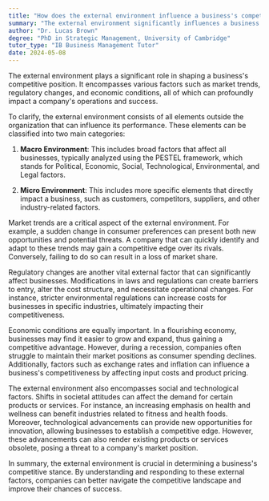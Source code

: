 ```yaml
---
title: "How does the external environment influence a business's competitive position?"
summary: "The external environment significantly influences a business's competitive position through factors like market trends, regulations, and economic conditions."
author: "Dr. Lucas Brown"
degree: "PhD in Strategic Management, University of Cambridge"
tutor_type: "IB Business Management Tutor"
date: 2024-05-08
---
```


The external environment plays a significant role in shaping a business's competitive position. It encompasses various factors such as market trends, regulatory changes, and economic conditions, all of which can profoundly impact a company's operations and success.

To clarify, the external environment consists of all elements outside the organization that can influence its performance. These elements can be classified into two main categories:

1. **Macro Environment**: This includes broad factors that affect all businesses, typically analyzed using the PESTEL framework, which stands for Political, Economic, Social, Technological, Environmental, and Legal factors.
  
2. **Micro Environment**: This includes more specific elements that directly impact a business, such as customers, competitors, suppliers, and other industry-related factors.

Market trends are a critical aspect of the external environment. For example, a sudden change in consumer preferences can present both new opportunities and potential threats. A company that can quickly identify and adapt to these trends may gain a competitive edge over its rivals. Conversely, failing to do so can result in a loss of market share.

Regulatory changes are another vital external factor that can significantly affect businesses. Modifications in laws and regulations can create barriers to entry, alter the cost structure, and necessitate operational changes. For instance, stricter environmental regulations can increase costs for businesses in specific industries, ultimately impacting their competitiveness.

Economic conditions are equally important. In a flourishing economy, businesses may find it easier to grow and expand, thus gaining a competitive advantage. However, during a recession, companies often struggle to maintain their market positions as consumer spending declines. Additionally, factors such as exchange rates and inflation can influence a business's competitiveness by affecting input costs and product pricing.

The external environment also encompasses social and technological factors. Shifts in societal attitudes can affect the demand for certain products or services. For instance, an increasing emphasis on health and wellness can benefit industries related to fitness and health foods. Moreover, technological advancements can provide new opportunities for innovation, allowing businesses to establish a competitive edge. However, these advancements can also render existing products or services obsolete, posing a threat to a company's market position.

In summary, the external environment is crucial in determining a business's competitive stance. By understanding and responding to these external factors, companies can better navigate the competitive landscape and improve their chances of success.
    
